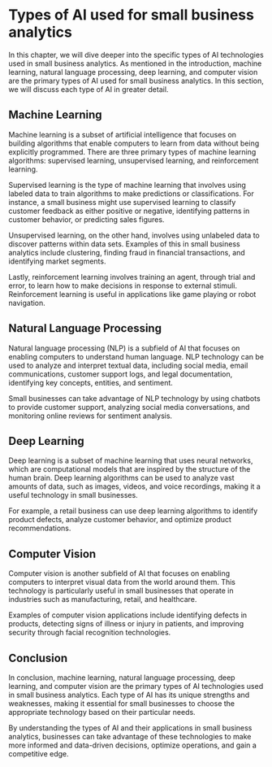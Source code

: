 Types of AI used for small business analytics
======================================================================================================

In this chapter, we will dive deeper into the specific types of AI technologies used in small business analytics. As mentioned in the introduction, machine learning, natural language processing, deep learning, and computer vision are the primary types of AI used for small business analytics. In this section, we will discuss each type of AI in greater detail.

Machine Learning
----------------

Machine learning is a subset of artificial intelligence that focuses on building algorithms that enable computers to learn from data without being explicitly programmed. There are three primary types of machine learning algorithms: supervised learning, unsupervised learning, and reinforcement learning.

Supervised learning is the type of machine learning that involves using labeled data to train algorithms to make predictions or classifications. For instance, a small business might use supervised learning to classify customer feedback as either positive or negative, identifying patterns in customer behavior, or predicting sales figures.

Unsupervised learning, on the other hand, involves using unlabeled data to discover patterns within data sets. Examples of this in small business analytics include clustering, finding fraud in financial transactions, and identifying market segments.

Lastly, reinforcement learning involves training an agent, through trial and error, to learn how to make decisions in response to external stimuli. Reinforcement learning is useful in applications like game playing or robot navigation.

Natural Language Processing
---------------------------

Natural language processing (NLP) is a subfield of AI that focuses on enabling computers to understand human language. NLP technology can be used to analyze and interpret textual data, including social media, email communications, customer support logs, and legal documentation, identifying key concepts, entities, and sentiment.

Small businesses can take advantage of NLP technology by using chatbots to provide customer support, analyzing social media conversations, and monitoring online reviews for sentiment analysis.

Deep Learning
-------------

Deep learning is a subset of machine learning that uses neural networks, which are computational models that are inspired by the structure of the human brain. Deep learning algorithms can be used to analyze vast amounts of data, such as images, videos, and voice recordings, making it a useful technology in small businesses.

For example, a retail business can use deep learning algorithms to identify product defects, analyze customer behavior, and optimize product recommendations.

Computer Vision
---------------

Computer vision is another subfield of AI that focuses on enabling computers to interpret visual data from the world around them. This technology is particularly useful in small businesses that operate in industries such as manufacturing, retail, and healthcare.

Examples of computer vision applications include identifying defects in products, detecting signs of illness or injury in patients, and improving security through facial recognition technologies.

Conclusion
----------

In conclusion, machine learning, natural language processing, deep learning, and computer vision are the primary types of AI technologies used in small business analytics. Each type of AI has its unique strengths and weaknesses, making it essential for small businesses to choose the appropriate technology based on their particular needs.

By understanding the types of AI and their applications in small business analytics, businesses can take advantage of these technologies to make more informed and data-driven decisions, optimize operations, and gain a competitive edge.
